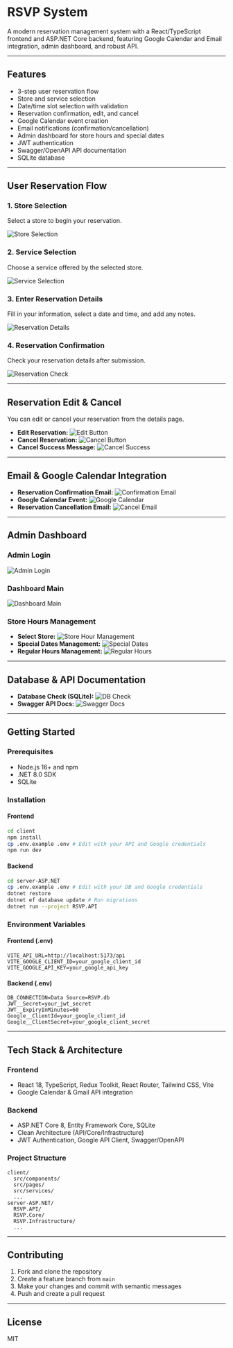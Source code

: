 # RSVP System

A modern reservation management system with a React/TypeScript frontend and ASP.NET Core backend, featuring Google Calendar and Email integration, admin dashboard, and robust API.

---

## Features
- 3-step user reservation flow
- Store and service selection
- Date/time slot selection with validation
- Reservation confirmation, edit, and cancel
- Google Calendar event creation
- Email notifications (confirmation/cancellation)
- Admin dashboard for store hours and special dates
- JWT authentication
- Swagger/OpenAPI API documentation
- SQLite database

---

## User Reservation Flow

### 1. Store Selection
Select a store to begin your reservation.

![Store Selection](./images/1-Reservation-first-page-Store-Selection.png)

### 2. Service Selection
Choose a service offered by the selected store.

![Service Selection](./images/2-Reservation-second-page-Service-Selection.png)

### 3. Enter Reservation Details
Fill in your information, select a date and time, and add any notes.

![Reservation Details](./images/3-Reservation-thrid-page-Reservation-detail.png)

### 4. Reservation Confirmation
Check your reservation details after submission.

![Reservation Check](./images/4-Reservation-check-page.png)

---

## Reservation Edit & Cancel
You can edit or cancel your reservation from the details page.

- **Edit Reservation:**
  ![Edit Button](./images/5-Reservation-check-page-edit-button.png)
- **Cancel Reservation:**
  ![Cancel Button](./images/6-Reservation-check-page-delete-button.png)
- **Cancel Success Message:**
  ![Cancel Success](./images/6.1-reservation-delete-status-message.png)

---

## Email & Google Calendar Integration
- **Reservation Confirmation Email:**
  ![Confirmation Email](./images/7-Reservation-confirm-email.png)
- **Google Calendar Event:**
  ![Google Calendar](./images/8-Reservation-google-calendar.png)
- **Reservation Cancellation Email:**
  ![Cancel Email](./images/9-Reservation-cancel-confirmation-email.png)

---

## Admin Dashboard

### Admin Login
![Admin Login](./images/10-Dashboard-admin-login-page.png)

### Dashboard Main
![Dashboard Main](./images/11-Dashboard-main-page-login-successful.png)

### Store Hours Management
- **Select Store:**
  ![Store Hour Management](./images/12-Store-Hour-management-page.png)
- **Special Dates Management:**
  ![Special Dates](./images/13-Store-date-is-from-store-hour-management-page.png)
- **Regular Hours Management:**
  ![Regular Hours](./images/14-Store-hour-is-from-store-hour-management-page.png)

---

## Database & API Documentation
- **Database Check (SQLite):**
  ![DB Check](./images/15-DB-Check.png)
- **Swagger API Docs:**
  ![Swagger Docs](./images/16-swagger_api_DOCS.png)

---

## Getting Started

### Prerequisites
- Node.js 16+ and npm
- .NET 8.0 SDK
- SQLite

### Installation

#### Frontend
```bash
cd client
npm install
cp .env.example .env # Edit with your API and Google credentials
npm run dev
```

#### Backend
```bash
cd server-ASP.NET
cp .env.example .env # Edit with your DB and Google credentials
dotnet restore
dotnet ef database update # Run migrations
dotnet run --project RSVP.API
```

### Environment Variables
#### Frontend (.env)
```
VITE_API_URL=http://localhost:5173/api
VITE_GOOGLE_CLIENT_ID=your_google_client_id
VITE_GOOGLE_API_KEY=your_google_api_key
```
#### Backend (.env)
```
DB_CONNECTION=Data Source=RSVP.db
JWT__Secret=your_jwt_secret
JWT__ExpiryInMinutes=60
Google__ClientId=your_google_client_id
Google__ClientSecret=your_google_client_secret
```

---

## Tech Stack & Architecture

### Frontend
- React 18, TypeScript, Redux Toolkit, React Router, Tailwind CSS, Vite
- Google Calendar & Gmail API integration

### Backend
- ASP.NET Core 8, Entity Framework Core, SQLite
- Clean Architecture (API/Core/Infrastructure)
- JWT Authentication, Google API Client, Swagger/OpenAPI

### Project Structure
```
client/
  src/components/
  src/pages/
  src/services/
  ...
server-ASP.NET/
  RSVP.API/
  RSVP.Core/
  RSVP.Infrastructure/
  ...
```

---

## Contributing
1. Fork and clone the repository
2. Create a feature branch from `main`
3. Make your changes and commit with semantic messages
4. Push and create a pull request

---

## License
MIT
